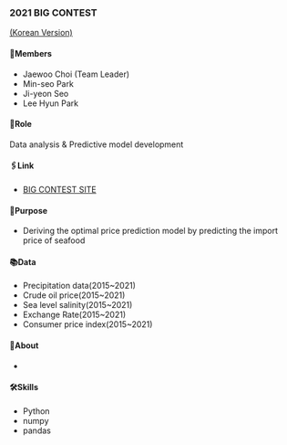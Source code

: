 ### 2021 BIG CONTEST
[(Korean Version)](https://viridian-monarch-554.notion.site/Big-Contest-2021-b8d1f536064e429dada75e57ea09b569)  
#### 👤Members  
- Jaewoo Choi (Team Leader)
- Min-seo Park
- Ji-yeon Seo
- Lee Hyun Park  
#### 🔑Role
Data analysis & Predictive model development
#### 🖇Link
- [BIG CONTEST SITE](https://www.bigcontest.or.kr/)  
#### 📌Purpose  
- Deriving the optimal price prediction model by predicting the import price of seafood
#### 📚Data   
- Precipitation data(2015~2021)
- Crude oil price(2015~2021)
- Sea level salinity(2015~2021)
- Exchange Rate(2015~2021)
- Consumer price index(2015~2021)  
#### 🔎About

- 
    







#### 🛠Skills
- Python
- numpy
- pandas

